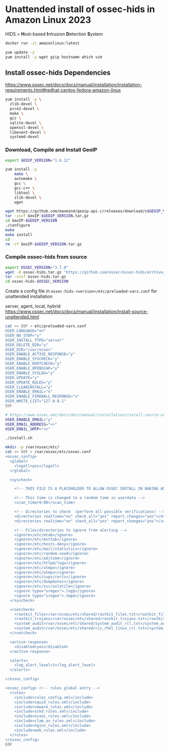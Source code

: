 # Unattended install of ossec-hids in Amazon Linux 2023

HIDS = **H**ost-based **I**ntrusion **D**etection **S**ystem


```bash
docker run -it amazonlinux:latest
```

```bash
yum update -y
yum install -y wget gzip hostname which vim
```

<!-- https://www.ossec.net/docs/docs/manual/installation/installation-package.html#rpm-installation

```bash
export NON_INT=1
wget -q -O - https://updates.atomicorp.com/installers/atomic | sh
unset $NON_INT
``` -->

## Install ossec-hids Dependencies
https://www.ossec.net/docs/docs/manual/installation/installation-requirements.html#redhat-centos-fedora-amazon-linux

```bash
yum install -y \
  zlib-devel \
  pcre2-devel \
  make \
  gcc \
  sqlite-devel \
  openssl-devel \
  libevent-devel \
  systemd-devel
```

### Download, Compile and Install GeoIP

```bash
export GEOIP_VERSION="1.6.12"

yum install -y 
    make \
    automake \
    gcc \
    gcc-c++ \
    libtool \
    zlib-devel \
    wget

wget https://github.com/maxmind/geoip-api-c/releases/download/v$GEOIP_VERSION/GeoIP-$GEOIP_VERSION.tar.gz
tar -zxvf GeoIP-$GEOIP_VERSION.tar.gz
cd GeoIP-$GEOIP_VERSION
./configure
make
make install
cd -
rm -rf GeoIP-$GEOIP_VERSION.tar.gz
```

### Compile ossec-hids from source

```bash
export OSSEC_VERSION="3.7.0"
wget -O ossec-hids.tar.gz "https://github.com/ossec/ossec-hids/archive/refs/tags/${OSSEC_VERSION}.tar.gz"
tar -xvzf ossec-hids.tar.gz
cd ossec-hids-$OSSEC_VERSION
```

Create a config file in `ossec-hids-<version>/etc/preloaded-vars.conf` for unattended installation

server, agent, local, hybrid
https://www.ossec.net/docs/docs/manual/installation/install-source-unattended.html


```bash
cat << EOF > etc/preloaded-vars.conf
USER_LANGUAGE="en"
USER_NO_STOP="y"
USER_INSTALL_TYPE="server"
USER_DELETE_DIR="y"
USER_DIR="/var/ossec"
USER_ENABLE_ACTIVE_RESPONSE="y"
USER_ENABLE_SYSCHECK="y"
USER_ENABLE_ROOTCHECK="y"
USER_ENABLE_OPENSCAP="y"
USER_ENABLE_SYSLOG="y"
USER_UPDATE="y"
USER_UPDATE_RULES="y"
USER_CLEANINSTALL="y"
USER_ENABLE_EMAIL="n"
USER_ENABLE_FIREWALL_RESPONSE="n"
USER_WHITE_LIST="127.0.0.1"
EOF
```

```bash
# https://www.ossec.net/docs/docs/manual/installation/install-source-unattended.html
USER_ENABLE_EMAIL="y"
USER_EMAIL_ADDRESS="<>"
USER_EMAIL_SMTP="<>"

```

```bash
./install.sh
```

```bash
mkdir -p /var/ossec/etc/
cat << EOF > /var/ossec/etc/ossec.conf
<ossec_config>
  <global>
    <logall>yes</logall>
  </global>

  <syscheck>

    <!-- THIS FILE IS A PLACEHOLDER TO ALLOW OSSEC INSTALL IN BAKING AND IS OVERWRITTEN ON THE INSTANCES -->

    <!-- This time is changed to a random time in userdata -->
    <scan_time>9:00</scan_time>

    <!-- Directories to check  (perform all possible verifications) -->
    <directories realtime="no" check_all="yes" report_changes="yes">/etc</directories>
    <directories realtime="no" check_all="yes" report_changes="yes">/var/ossec/etc</directories>

    <!-- Files/directories to ignore from alerting -->
    <ignore>/etc/mtab</ignore>
    <ignore>/etc/mnttab</ignore>
    <ignore>/etc/hosts.deny</ignore>
    <ignore>/etc/mail/statistics</ignore>
    <ignore>/etc/random-seed</ignore>
    <ignore>/etc/adjtime</ignore>
    <ignore>/etc/httpd/logs</ignore>
    <ignore>/etc/utmpx</ignore>
    <ignore>/etc/wtmpx</ignore>
    <ignore>/etc/cups/certs</ignore>
    <ignore>/etc/dumpdates</ignore>
    <ignore>/etc/svc/volatile</ignore>
    <ignore type="sregex">.log$</ignore>
    <ignore type="sregex">.tmp$</ignore>
  </syscheck>

  <rootcheck>
    <rootkit_files>/var/ossec/etc/shared/rootkit_files.txt</rootkit_files>
    <rootkit_trojans>/var/ossec/etc/shared/rootkit_trojans.txt</rootkit_trojans>
    <system_audit>/var/ossec/etc/shared/system_audit_rcl.txt</system_audit>
    <system_audit>/var/ossec/etc/shared/cis_rhel_linux_rcl.txt</system_audit>
  </rootcheck>

  <active-response>
    <disabled>yes</disabled>
  </active-response>

  <alerts>
    <log_alert_level>1</log_alert_level>
  </alerts>

</ossec_config>

<ossec_config> <!-- rules global entry -->
  <rules>
    <include>rules_config.xml</include>
    <include>squid_rules.xml</include>
    <include>vmware_rules.xml</include>
    <include>sshd_rules.xml</include>
    <include>ossec_rules.xml</include>
    <include>clam_av_rules.xml</include>
    <include>nginx_rules.xml</include>
    <include>web_rules.xml</include>
  </rules>
</ossec_config>
EOF
```